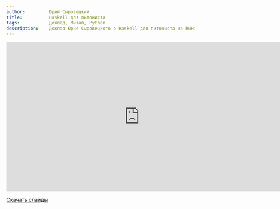```yaml
---
author:         Юрий Сыровецкий
title:          Haskell для питониста
tags:           Доклад, Митап, Python
description:    Доклад Юрия Сыровецкого о Haskell для питониста на RuHaskell.Meetup 2015 Summer.
---
```


<nobr><iframe
width="711" height="400"
src="https://www.youtube.com/embed/kLswm3Oun20"
frameborder="0" allowfullscreen></iframe><iframe
src="https://www.slideshare.net/slideshow/embed_code/key/rW3M08aEzmXEk"
width="476" height="400"
frameborder="0" marginwidth="0" marginheight="0" scrolling="no"></iframe></nobr>

[Скачать слайды](/files/meetup-2015-summer/1_python_5.pdf)
